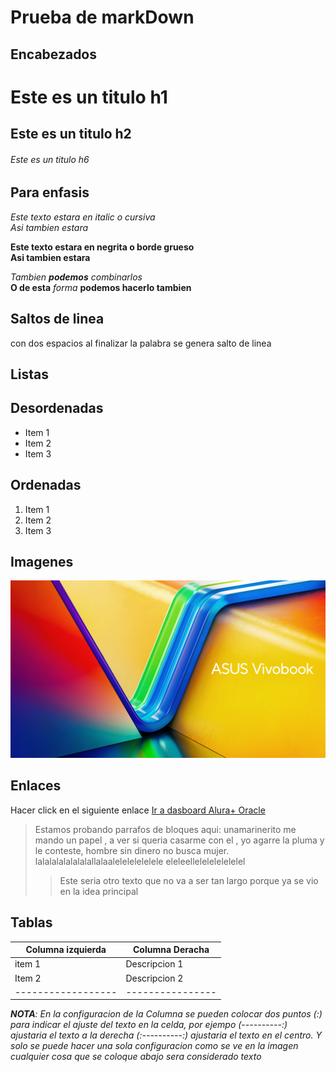 # **Prueba de markDown**

## Encabezados

# Este es un titulo h1
## Este es un titulo h2
###### Este es un titulo h6

## Para enfasis

*Este texto estara en italic o cursiva*   
_Asi tambien estara_  

**Este texto estara en negrita o borde grueso**  
__Asi tambien estara__  

_Tambien **podemos** combinarlos_  
__O de esta__ _forma_ __podemos hacerlo tambien__

## Saltos de linea
con dos espacios al finalizar la palabra se genera salto de linea  

## Listas

## Desordenadas
* Item 1
* Item 2
* Item 3

## Ordenadas
1. Item 1
2. Item 2
3. Item 3

## Imagenes

![Este es el texto que se mostrara cuando no se vea la imagen por X motivo.](asus.jpg "Este es un ejemplo de imagen")

## Enlaces

Hacer click en el siguiente enlace [Ir a dasboard Alura+ Oracle](https://app.aluracursos.com/dashboard)

>Estamos probando parrafos de bloques aqui: unamarinerito me mando un papel , a ver si queria casarme con el , yo agarre la pluma y le conteste, hombre sin dinero no busca mujer. lalalalalalalalallalaalelelelelelele eleleellelelelelelelel
>
>>Este seria otro texto que no va a ser tan largo porque ya se vio en la idea principal

## Tablas

| Columna izquierda  | Columna Deracha  |
|------------------  | ---------------- |
| item 1             | Descripcion 1    |
| Item 2             | Descripcion 2    |
|------------------  | ---------------- |


 _**NOTA**: En la configuracion de la Columna se pueden colocar dos puntos (:) para indicar el ajuste del texto en la celda, por ejempo (----------:) ajustaria el texto a la derecha (:----------:) ajustaria el texto en el centro. Y solo se puede hacer una sola configuracion como se ve en la imagen cualquier cosa que se coloque abajo sera considerado texto_